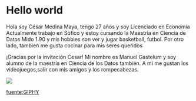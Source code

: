 # Hello world
Hola soy César Medina Maya, tengo 27 años y soy Licenciado en Economía
Actualmente trabajo en Sofico y estoy cursando la Maestria en Ciencia de Datos
Mido 1.90 y mis hobbies son ver y jugar basketball, futbol.
Por otro lado, tambien me gusta cocinar para mis seres queridos

¡Gracias por la invitación Cesar! Mi nombre es Manuel Gastelum y soy alumno de la maestría en Ciencia de los Datos también. A mi me gustan los videojuegos,salir con mis amigos y los rompecabezas.

![](https://media.giphy.com/media/8vs45DklgeJztW3jr7/giphy-downsized.gif)

[fuente:GIPHY](https://media.giphy.com/media/8vs45DklgeJztW3jr7/giphy-downsized.gif)
